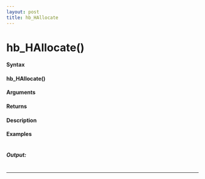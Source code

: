 ```yaml
---
layout: post
title: hb_HAllocate
---
```


# hb_HAllocate()


#### Syntax

#### hb_HAllocate()

#### Arguments

#### Returns

#### Description

#### Examples

```

```

##### Output:

```

```

---